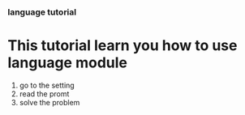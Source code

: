 ### language tutorial 

# This tutorial learn you how to use language module

1. go to the setting
2. read the promt
3. solve the problem